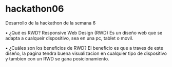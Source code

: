 # hackathon06
Desarrollo de la hackathon de la semana 6

• ¿Qué es RWD?
Responsive Web Design (RWD) Es un diseño web que se adapta a cualqueir dispositivo, sea en una pc, tablet o movil.

• ¿Cuáles son los beneficios de RWD?
El beneficio es que a traves de este diseño, la pagina tendra buena visualizacion en cualquier tipo de dispositivo y tambien con un RWD se gana posicionamiento.
